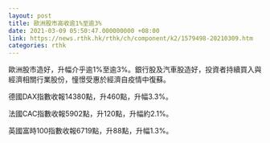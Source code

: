 ```yaml
---
layout: post
title: 歐洲股市高收逾1%至逾3%
date: 2021-03-09 05:50:47.000000000 +08:00
link: https://news.rthk.hk/rthk/ch/component/k2/1579498-20210309.htm
categories: rthk
---
```


歐洲股市造好，升幅介乎逾1%至逾3%。銀行股及汽車股造好，投資者持續買入與經濟相關行業股份，憧憬受惠於經濟自疫情中復蘇。

德國DAX指數收報14380點，升460點，升幅3.3%。

法國CAC指數收報5902點，升120點，升幅約2.1%。

英國富時100指數收報6719點，升88點，升幅1.3%。
